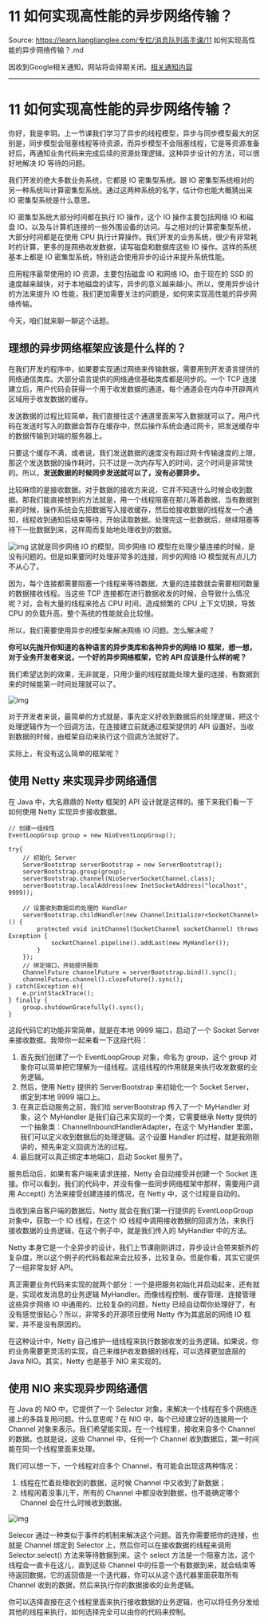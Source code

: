 # 11  如何实现高性能的异步网络传输？ 

Source: https://learn.lianglianglee.com/专栏/消息队列高手课/11  如何实现高性能的异步网络传输？.md

因收到Google相关通知，网站将会择期关闭。[相关通知内容](https://lumendatabase.org/notices/44265620)

---

# 11 如何实现高性能的异步网络传输？

你好，我是李玥。上一节课我们学习了异步的线程模型，异步与同步模型最大的区别是，同步模型会阻塞线程等待资源，而异步模型不会阻塞线程，它是等资源准备好后，再通知业务代码来完成后续的资源处理逻辑。这种异步设计的方法，可以很好地解决 IO 等待的问题。

我们开发的绝大多数业务系统，它都是 IO 密集型系统。跟 IO 密集型系统相对的另一种系统叫计算密集型系统。通过这两种系统的名字，估计你也能大概猜出来 IO 密集型系统是什么意思。

IO 密集型系统大部分时间都在执行 IO 操作，这个 IO 操作主要包括网络 IO 和磁盘 IO，以及与计算机连接的一些外围设备的访问。与之相对的计算密集型系统，大部分时间都是在使用 CPU 执行计算操作。我们开发的业务系统，很少有非常耗时的计算，更多的是网络收发数据，读写磁盘和数据库这些 IO 操作。这样的系统基本上都是 IO 密集型系统，特别适合使用异步的设计来提升系统性能。

应用程序最常使用的 IO 资源，主要包括磁盘 IO 和网络 IO。由于现在的 SSD 的速度越来越快，对于本地磁盘的读写，异步的意义越来越小。所以，使用异步设计的方法来提升 IO 性能，我们更加需要关注的问题是，如何来实现高性能的异步网络传输。

今天，咱们就来聊一聊这个话题。

## 理想的异步网络框架应该是什么样的？

在我们开发的程序中，如果要实现通过网络来传输数据，需要用到开发语言提供的网络通信类库。大部分语言提供的网络通信基础类库都是同步的。一个 TCP 连接建立后，用户代码会获得一个用于收发数据的通道。每个通道会在内存中开辟两片区域用于收发数据的缓存。

发送数据的过程比较简单，我们直接往这个通道里面来写入数据就可以了。用户代码在发送时写入的数据会暂存在缓存中，然后操作系统会通过网卡，把发送缓存中的数据传输到对端的服务器上。

只要这个缓存不满，或者说，我们发送数据的速度没有超过网卡传输速度的上限，那这个发送数据的操作耗时，只不过是一次内存写入的时间，这个时间是非常快的。所以，**发送数据的时候同步发送就可以了，没有必要异步。**

比较麻烦的是接收数据。对于数据的接收方来说，它并不知道什么时候会收到数据。那我们能直接想到的方法就是，用一个线程阻塞在那儿等着数据，当有数据到来的时候，操作系统会先把数据写入接收缓存，然后给接收数据的线程发一个通知，线程收到通知后结束等待，开始读取数据。处理完这一批数据后，继续阻塞等待下一批数据到来，这样周而复始地处理收到的数据。

![img](assets/4c94c5e1e437ac087ef3b50acf8dceb2.jpg)
这就是同步网络 IO 的模型。同步网络 IO 模型在处理少量连接的时候，是没有问题的。但是如果要同时处理非常多的连接，同步的网络 IO 模型就有点儿力不从心了。

因为，每个连接都需要阻塞一个线程来等待数据，大量的连接数就会需要相同数量的数据接收线程。当这些 TCP 连接都在进行数据收发的时候，会导致什么情况呢？对，会有大量的线程来抢占 CPU 时间，造成频繁的 CPU 上下文切换，导致 CPU 的负载升高，整个系统的性能就会比较慢。

所以，我们需要使用异步的模型来解决网络 IO 问题。怎么解决呢？

**你可以先抛开你知道的各种语言的异步类库和各种异步的网络 IO 框架，想一想，对于业务开发者来说，一个好的异步网络框架，它的 API 应该是什么样的呢？**

我们希望达到的效果，无非就是，只用少量的线程就能处理大量的连接，有数据到来的时候能第一时间处理就可以了。

![img](assets/49ca88d34fc5c4815d20189770cf76d6.jpg)

对于开发者来说，最简单的方式就是，事先定义好收到数据后的处理逻辑，把这个处理逻辑作为一个回调方法，在连接建立前就通过框架提供的 API 设置好。当收到数据的时候，由框架自动来执行这个回调方法就好了。

实际上，有没有这么简单的框架呢？

## 使用 Netty 来实现异步网络通信

在 Java 中，大名鼎鼎的 Netty 框架的 API 设计就是这样的。接下来我们看一下如何使用 Netty 实现异步接收数据。

```
// 创建一组线性
EventLoopGroup group = new NioEventLoopGroup();
 
try{
    // 初始化 Server
    ServerBootstrap serverBootstrap = new ServerBootstrap();
    serverBootstrap.group(group);
    serverBootstrap.channel(NioServerSocketChannel.class);
    serverBootstrap.localAddress(new InetSocketAddress("localhost", 9999));
 
    // 设置收到数据后的处理的 Handler
    serverBootstrap.childHandler(new ChannelInitializer<SocketChannel>() {
        protected void initChannel(SocketChannel socketChannel) throws Exception {
            socketChannel.pipeline().addLast(new MyHandler());
        }
    });
    // 绑定端口，开始提供服务
    ChannelFuture channelFuture = serverBootstrap.bind().sync();
    channelFuture.channel().closeFuture().sync();
} catch(Exception e){
    e.printStackTrace();
} finally {
    group.shutdownGracefully().sync();
}

```

这段代码它的功能非常简单，就是在本地 9999 端口，启动了一个 Socket Server 来接收数据。我带你一起来看一下这段代码：

1. 首先我们创建了一个 EventLoopGroup 对象，命名为 group，这个 group 对象你可以简单把它理解为一组线程。这组线程的作用就是来执行收发数据的业务逻辑。
2. 然后，使用 Netty 提供的 ServerBootstrap 来初始化一个 Socket Server，绑定到本地 9999 端口上。
3. 在真正启动服务之前，我们给 serverBootstrap 传入了一个 MyHandler 对象，这个 MyHandler 是我们自己来实现的一个类，它需要继承 Netty 提供的一个抽象类：ChannelInboundHandlerAdapter，在这个 MyHandler 里面，我们可以定义收到数据后的处理逻辑。这个设置 Handler 的过程，就是我刚刚讲的，预先来定义回调方法的过程。
4. 最后就可以真正绑定本地端口，启动 Socket 服务了。

服务启动后，如果有客户端来请求连接，Netty 会自动接受并创建一个 Socket 连接。你可以看到，我们的代码中，并没有像一些同步网络框架中那样，需要用户调用 Accept() 方法来接受创建连接的情况，在 Netty 中，这个过程是自动的。

当收到来自客户端的数据后，Netty 就会在我们第一行提供的 EventLoopGroup 对象中，获取一个 IO 线程，在这个 IO 线程中调用接收数据的回调方法，来执行接收数据的业务逻辑，在这个例子中，就是我们传入的 MyHandler 中的方法。

Netty 本身它是一个全异步的设计，我们上节课刚刚讲过，异步设计会带来额外的复杂度，所以这个例子的代码看起来会比较多，比较复杂。但是你看，其实它提供了一组非常友好 API。

真正需要业务代码来实现的就两个部分：一个是把服务初始化并启动起来，还有就是，实现收发消息的业务逻辑 MyHandler。而像线程控制、缓存管理、连接管理这些异步网络 IO 中通用的、比较复杂的问题，Netty 已经自动帮你处理好了，有没有感觉很贴心？所以，非常多的开源项目使用 Netty 作为其底层的网络 IO 框架，并不是没有原因的。

在这种设计中，Netty 自己维护一组线程来执行数据收发的业务逻辑。如果说，你的业务需要更灵活的实现，自己来维护收发数据的线程，可以选择更加底层的 Java NIO。其实，Netty 也是基于 NIO 来实现的。

## 使用 NIO 来实现异步网络通信

在 Java 的 NIO 中，它提供了一个 Selector 对象，来解决一个线程在多个网络连接上的多路复用问题。什么意思呢？在 NIO 中，每个已经建立好的连接用一个 Channel 对象来表示。我们希望能实现，在一个线程里，接收来自多个 Channel 的数据。也就是说，这些 Channel 中，任何一个 Channel 收到数据后，第一时间能在同一个线程里面来处理。

我们可以想一下，一个线程对应多个 Channel，有可能会出现这两种情况：

1. 线程在忙着处理收到的数据，这时候 Channel 中又收到了新数据；
2. 线程闲着没事儿干，所有的 Channel 中都没收到数据，也不能确定哪个 Channel 会在什么时候收到数据。

![img](assets/a8bb4e812db8601d54933771f3614350.jpg)

Selecor 通过一种类似于事件的机制来解决这个问题。首先你需要把你的连接，也就是 Channel 绑定到 Selector 上，然后你可以在接收数据的线程来调用 Selector.select() 方法来等待数据到来。这个 select 方法是一个阻塞方法，这个线程会一直卡在这儿，直到这些 Channel 中的任意一个有数据到来，就会结束等待返回数据。它的返回值是一个迭代器，你可以从这个迭代器里面获取所有 Channel 收到的数据，然后来执行你的数据接收的业务逻辑。

你可以选择直接在这个线程里面来执行接收数据的业务逻辑，也可以将任务分发给其他的线程来执行，如何选择完全可以由你的代码来控制。